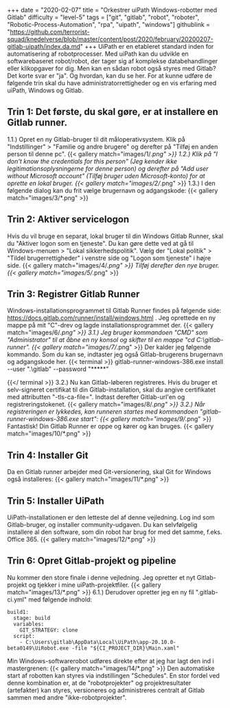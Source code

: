 +++
date = "2020-02-07"
title = "Orkestrer uiPath Windows-robotter med Gitlab"
difficulty = "level-5"
tags = ["git", "gitlab", "robot", "roboter", "Robotic-Process-Automation", "rpa", "uipath", "windows"]
githublink = "https://github.com/terrorist-squad/knedelverse/blob/master/content/post/2020/february/20200207-gitlab-uipath/index.da.md"
+++
UiPath er en etableret standard inden for automatisering af robotprocesser. Med uiPath kan du udvikle en softwarebaseret robot/robot, der tager sig af komplekse databehandlinger eller klikopgaver for dig. Men kan en sådan robot også styres med Gitlab?Det korte svar er "ja". Og hvordan, kan du se her. For at kunne udføre de følgende trin skal du have administratorrettigheder og en vis erfaring med uiPath, Windows og Gitlab.
## Trin 1: Det første, du skal gøre, er at installere en Gitlab runner.
1.1.) Opret en ny Gitlab-bruger til dit måloperativsystem. Klik på "Indstillinger" > "Familie og andre brugere" og derefter på "Tilføj en anden person til denne pc".
{{< gallery match="images/1/*.png" >}}
1.2.) Klik på "I don't know the credentials for this person" (Jeg kender ikke legitimationsoplysningerne for denne person) og derefter på "Add user without Microsoft account" (Tilføj bruger uden Microsoft-konto) for at oprette en lokal bruger.
{{< gallery match="images/2/*.png" >}}
1.3.) I den følgende dialog kan du frit vælge brugernavn og adgangskode:
{{< gallery match="images/3/*.png" >}}

## Trin 2: Aktiver servicelogon
Hvis du vil bruge en separat, lokal bruger til din Windows Gitlab Runner, skal du "Aktiver logon som en tjeneste". Du kan gøre dette ved at gå til Windows-menuen > "Lokal sikkerhedspolitik". Vælg der "Lokal politik" > "Tildel brugerrettigheder" i venstre side og "Logon som tjeneste" i højre side.
{{< gallery match="images/4/*.png" >}}
Tilføj derefter den nye bruger.
{{< gallery match="images/5/*.png" >}}

## Trin 3: Registrer Gitlab Runner
Windows-installationsprogrammet til Gitlab Runner findes på følgende side: https://docs.gitlab.com/runner/install/windows.html . Jeg oprettede en ny mappe på mit "C"-drev og lagde installationsprogrammet der.
{{< gallery match="images/6/*.png" >}}
3.1.) Jeg bruger kommandoen "CMD" som "Administrator" til at åbne en ny konsol og skifter til en mappe "cd C:\gitlab-runner".
{{< gallery match="images/7/*.png" >}}
Der kalder jeg følgende kommando. Som du kan se, indtaster jeg også Gitlab-brugerens brugernavn og adgangskode her.
{{< terminal >}}
gitlab-runner-windows-386.exe install --user ".\gitlab" --password "*****"

{{</ terminal >}}
3.2.) Nu kan Gitlab-løberen registreres. Hvis du bruger et selv-signeret certifikat til din Gitlab-installation, skal du angive certifikatet med attributten "-tls-ca-file=". Indtast derefter Gitlab-url'en og registreringstokenet.
{{< gallery match="images/8/*.png" >}}
3.2.) Når registreringen er lykkedes, kan runneren startes med kommandoen "gitlab-runner-windows-386.exe start":
{{< gallery match="images/9/*.png" >}}
Fantastisk! Din Gitlab Runner er oppe og kører og kan bruges.
{{< gallery match="images/10/*.png" >}}

## Trin 4: Installer Git
Da en Gitlab runner arbejder med Git-versionering, skal Git for Windows også installeres:
{{< gallery match="images/11/*.png" >}}

## Trin 5: Installer UiPath
UiPath-installationen er den letteste del af denne vejledning. Log ind som Gitlab-bruger, og installer community-udgaven. Du kan selvfølgelig installere al den software, som din robot har brug for med det samme, f.eks. Office 365.
{{< gallery match="images/12/*.png" >}}

## Trin 6: Opret Gitlab-projekt og pipeline
Nu kommer den store finale i denne vejledning. Jeg opretter et nyt Gitlab-projekt og tjekker i mine uiPath-projektfiler.
{{< gallery match="images/13/*.png" >}}
6.1.) Derudover opretter jeg en ny fil ".gitlab-ci.yml" med følgende indhold:
```
build1:
  stage: build
  variables:
    GIT_STRATEGY: clone
  script:
    - C:\Users\gitlab\AppData\Local\UiPath\app-20.10.0-beta0149\UiRobot.exe -file "${CI_PROJECT_DIR}\Main.xaml"

```
Min Windows-softwarerobot udføres direkte efter at jeg har lagt den ind i mastergrenen:
{{< gallery match="images/14/*.png" >}}
Den automatiske start af robotten kan styres via indstillingen "Schedules". En stor fordel ved denne kombination er, at de "robotprojekter" og projektresultater (artefakter) kan styres, versioneres og administreres centralt af Gitlab sammen med andre "ikke-robotprojekter".
